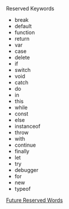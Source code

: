 Reserved Keywords

- break
- default
- function
- return
- var
- case
- delete
- if
- switch
- void
- catch
- do
- in
- this
- while
- const
- else
- instanceof
- throw
- with
- continue
- finally
- let
- try
- debugger
- for
- new
- typeof

[Future Reserved Words](https://docs.microsoft.com/en-us/scripting/javascript/reference/javascript-future-reserved-words)
